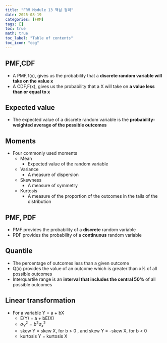 ```yaml
---
title: "FRM Module 13 핵심 정리"
date: 2025-08-19
categories: [FRM]
tags: []
toc: true
math: true
toc_label: "Table of contents"
toc_icon: "cog"
---
```


## PMF,CDF
- A PMF,f(x), gives us the probability that a **discrete random variable will take on the value x**
- A CDF,F(x), gives us the probability that a X will take on **a value less than or equal to x**

## Expected value
- The expected value of a discrete random variable is the **probability-weighted average of the possible outcomes**

## Moments
- Four commonly used moments
  - Mean
    - Expected value of the random variable
  - Variance
    - A measure of dispersion
  - Skewness
    - A measure of symmetry
  - Kurtosis
    - A measure of the proportion of the outcomes in the tails of the distribution

## PMF, PDF
- PMF provides the probability of a **discrete** random variable
- PDF provides the probability of a **continuous** random variable

## Quantile
- The percentage of outcomes less than a given outcome
- Q(x) provides the value of an outcome which is greater than x% of all possible outcomes
- Interquartile range is an **interval that includes the central 50%** of all possible outcomes

## Linear transformation
- For a variable Y = a + bX
  - E(Y) = a + bE(X)
  - $\sigma^2_{Y} = b^2\sigma^{2}_{x}$
  - skew Y = skew X, for b > 0 , and skew Y = -skew X, for b < 0
  - kurtosis Y = kurtosis X

